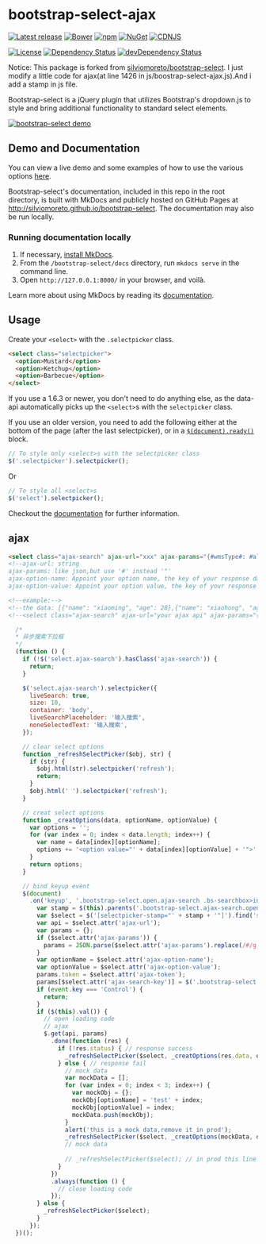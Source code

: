 bootstrap-select-ajax
================

[![Latest release](https://img.shields.io/github/release/silviomoreto/bootstrap-select.svg)](https://github.com/silviomoreto/bootstrap-select/releases/latest)
[![Bower](https://img.shields.io/bower/v/bootstrap-select.svg)]()
[![npm](https://img.shields.io/npm/v/bootstrap-select.svg)](https://www.npmjs.com/package/bootstrap-select)
[![NuGet](https://img.shields.io/nuget/v/bootstrap-select.svg)](https://www.nuget.org/packages/bootstrap-select/)
[![CDNJS](https://img.shields.io/cdnjs/v/bootstrap-select.svg)](https://cdnjs.com/libraries/bootstrap-select)

[![License](https://img.shields.io/badge/license-MIT-brightgreen.svg)](LICENSE)
[![Dependency Status](https://david-dm.org/silviomoreto/bootstrap-select.svg)](https://david-dm.org/silviomoreto/bootstrap-select)
[![devDependency Status](https://david-dm.org/silviomoreto/bootstrap-select/dev-status.svg)](https://david-dm.org/silviomoreto/bootstrap-select#info=devDependencies)

Notice: This package is forked from [silviomoreto/bootstrap-select](https://github.com/silviomoreto/bootstrap-select). I just modify a little code for ajax(at line 1426 in js/boostrap-select-ajax.js).And i add a stamp in js file. 

Bootstrap-select is a jQuery plugin that utilizes Bootstrap's dropdown.js to style and bring additional functionality to standard select elements.

<a href="http://silviomoreto.github.io/bootstrap-select/"><img src="https://cloud.githubusercontent.com/assets/2874325/18023324/42cf556c-6bb5-11e6-84ce-35be08ae57ba.gif" alt="bootstrap-select demo"></a>

## Demo and Documentation

You can view a live demo and some examples of how to use the various options [here](http://silviomoreto.github.io/bootstrap-select).

Bootstrap-select's documentation, included in this repo in the root directory, is built with MkDocs and publicly hosted on GitHub Pages at http://silviomoreto.github.io/bootstrap-select. The documentation may also be run locally.


### Running documentation locally

1. If necessary, [install MkDocs](http://www.mkdocs.org/#installation).
3. From the `/bootstrap-select/docs` directory, run `mkdocs serve` in the command line.
4. Open `http://127.0.0.1:8000/` in your browser, and voilà.

Learn more about using MkDocs by reading its [documentation](http://www.mkdocs.org/).

## Usage

Create your `<select>` with the `.selectpicker` class.
```html
<select class="selectpicker">
  <option>Mustard</option>
  <option>Ketchup</option>
  <option>Barbecue</option>
</select>
```

If you use a 1.6.3 or newer, you don't need to do anything else, as the data-api automatically picks up the `<select>`s with the `selectpicker` class.

If you use an older version, you need to add the following either at the bottom of the page (after the last selectpicker), or in a [`$(document).ready()`](http://api.jquery.com/ready/) block.
```js
// To style only <select>s with the selectpicker class
$('.selectpicker').selectpicker();
```
Or
```js
// To style all <select>s
$('select').selectpicker();
```

Checkout the [documentation](http://silviomoreto.github.io/bootstrap-select) for further information.


## ajax 
```html
<select class="ajax-search" ajax-url="xxx" ajax-params="{#wmsType#: #all#}" ajax-option-name="wmsName" ajax-option-value="id" ajax-search-key="searchkey"></select>
<!--ajax-url: string
ajax-params: like json,but use '#' instead '"'
ajax-option-name: Appoint your option name, the key of your response data
ajax-option-value: Appoint your option value, the key of your response data-->

<!--example:-->
<!--the data: [{"name": "xiaoming", "age": 28},{"name": "xiaohong", "age": 28}]-->
<!--<select class="ajax-search" ajax-url="your ajax api" ajax-params="{#pnType#: #onePart#, #fromSys#: #scmship#}" ajax-option-name="name" ajax-option-value="age"></select>-->

```

```javascript
  /*
  * 异步搜索下拉框
  */
  (function () {
    if (!$('select.ajax-search').hasClass('ajax-search')) {
      return;
    }

    $('select.ajax-search').selectpicker({
      liveSearch: true,
      size: 10,
      container: 'body',
      liveSearchPlaceholder: '输入搜索',
      noneSelectedText: '输入搜索',
    });

    // clear select options
    function _refreshSelectPicker($obj, str) {
      if (str) {
        $obj.html(str).selectpicker('refresh');
        return;
      }
      $obj.html(' ').selectpicker('refresh');
    }

    // creat select options
    function _creatOptions(data, optionName, optionValue) {
      var options = '';
      for (var index = 0; index < data.length; index++) {
        var name = data[index][optionName];
        options += '<option value="' + data[index][optionValue] + '">' + name + '</option>';
      }
      return options;
    }

    // bind keyup event
    $(document)
      .on('keyup', '.bootstrap-select.open.ajax-search .bs-searchbox>input', function (e) {
        var stamp = $(this).parents('.bootstrap-select.ajax-search.open').attr('selectpicker-stamp');
        var $select = $('[selectpicker-stamp="' + stamp + '"]').find('select');
        var api = $select.attr('ajax-url');
        var params = {};
        if ($select.attr('ajax-params')) {
          params = JSON.parse($select.attr('ajax-params').replace(/#/g, '"'));
        }
        var optionName = $select.attr('ajax-option-name');
        var optionValue = $select.attr('ajax-option-value');
        params.token = $select.attr('ajax-token');
        params[$select.attr('ajax-search-key')] = $('.bootstrap-select.ajax-search.open').find('input').val();
        if (event.key === 'Control') {
          return;
        }
        if ($(this).val()) {
          // open loading code
          // ajax
          $.get(api, params)
            .done(function (res) {
              if (!res.status) { // response success
                _refreshSelectPicker($select, _creatOptions(res.data, optionName, optionValue));
              } else { // response fail
                // mock data
                var mockData = [];
                for (var index = 0; index < 3; index++) {
                  var mockObj = {};
                  mockObj[optionName] = 'test' + index;
                  mockObj[optionValue] = index;
                  mockData.push(mockObj);
                }
                alert('this is a mock data,remove it in prod');
                _refreshSelectPicker($select, _creatOptions(mockData, optionName, optionValue));
                // mock data
                
                // _refreshSelectPicker($select); // in prod this line remove comments
              }
            })
            .always(function () {
              // close loading code
            });
        } else {
          _refreshSelectPicker($select);
        }
      });
  })();
```